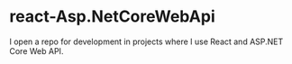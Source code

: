 # react-Asp.NetCoreWebApi
I open a repo for development in projects where I use React and ASP.NET Core Web API.
